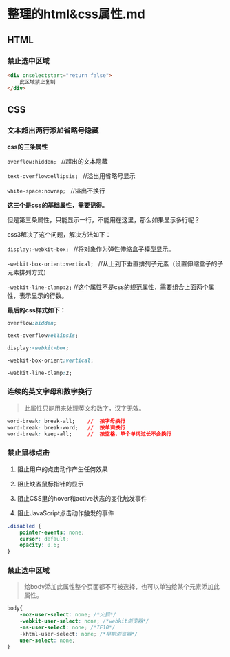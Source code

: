 # 整理的html&css属性.md

## HTML

### 禁止选中区域

```html
<div onselectstart="return false">
	此区域禁止复制
</div>
```

## CSS

### 文本超出两行添加省略号隐藏

**css的三条属性**

`overflow:hidden; ` //超出的文本隐藏

`text-overflow:ellipsis; ` //溢出用省略号显示

`white-space:nowrap; ` //溢出不换行

**这三个是css的基础属性，需要记得。**

但是第三条属性，只能显示一行，不能用在这里，那么如果显示多行呢？

css3解决了这个问题，解决方法如下：

`display:-webkit-box; ` //将对象作为弹性伸缩盒子模型显示。

`-webkit-box-orient:vertical; ` //从上到下垂直排列子元素（设置伸缩盒子的子元素排列方式）

`-webkit-line-clamp:2;`  //这个属性不是css的规范属性，需要组合上面两个属性，表示显示的行数。

**最后的css样式如下：**

```css
overflow:hidden; 

text-overflow:ellipsis;

display:-webkit-box; 

-webkit-box-orient:vertical;

-webkit-line-clamp:2; 
```

### 连续的英文字母和数字换行

> 此属性只能用来处理英文和数字，汉字无效。

```css
word-break: break-all;    //  按字母换行
word-break: break-word;   //  按单词换行
word-break: keep-all;     //  按空格，单个单词过长不会换行
```

### 禁止鼠标点击

1. 阻止用户的点击动作产生任何效果

2. 阻止缺省鼠标指针的显示

3. 阻止CSS里的hover和active状态的变化触发事件

4. 阻止JavaScript点击动作触发的事件

```css
.disabled {
    pointer-events: none;
    cursor: default;
    opacity: 0.6;
}
```

### 禁止选中区域

> 给body添加此属性整个页面都不可被选择，也可以单独给某个元素添加此属性。

```css
body{ 
    -moz-user-select: none; /*火狐*/ 
    -webkit-user-select: none; /*webkit浏览器*/ 
    -ms-user-select: none; /*IE10*/ 
    -khtml-user-select: none; /*早期浏览器*/ 
    user-select: none; 
}
```

